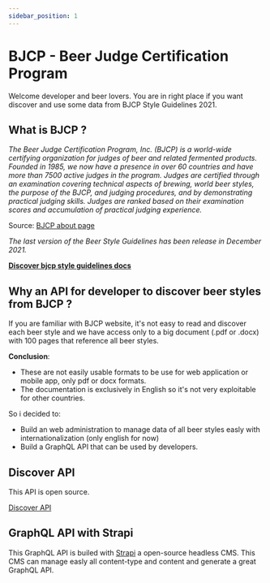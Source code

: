 ```yaml
---
sidebar_position: 1
---
```


# BJCP  - Beer Judge Certification Program

Welcome developer and beer lovers. You are in right place if you want discover and use some data from BJCP Style Guidelines 2021.

## What is BJCP ?

*The Beer Judge Certification Program, Inc. (BJCP) is a world-wide certifying organization for judges of beer and related fermented products. Founded in 1985, we now have a presence in over 60 countries and have more than 7500 active judges in the program. Judges are certified through an examination covering technical aspects of brewing, world beer styles, the purpose of the BJCP, and judging procedures, and by demonstrating practical judging skills. Judges are ranked based on their examination scores and accumulation of practical judging experience.*

Source: [BJCP about page](https://www.bjcp.org/about/introduction-bjcp/)

*The last version of the Beer Style Guidelines has been release in December 2021.*

**[Discover bjcp style guidelines docs](https://www.bjcp.org/bjcp-style-guidelines/)**

## Why an API for developer to discover beer styles from BJCP ?

If you are familiar with BJCP website, it's not easy to read and discover each beer style and we have access only to a big document (.pdf or .docx) with 100 pages that reference all beer styles.

**Conclusion**:
- These are not easily usable formats to be use for web application or mobile app, only pdf or docx formats.
- The documentation is exclusively in English so it's not very exploitable for other countries.

So i decided to:
- Build an web administration to manage data of all beer styles easly with internationalization (only english for now)
- Build a GraphQL API that can be used by developers.

## Discover API

This API is open source.

[Discover API](../docs/discover)


## GraphQL API with Strapi

This GraphQL API is builed with [Strapi](https://strapi.io/) a open-source headless CMS.
This CMS can manage easly all content-type and content and generate a great GraphQL API.

